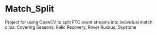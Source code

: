 # Match_Split
Project for using OpenCV to split FTC event streams into individual match clips.
Covering Seasons: Relic Recovery, Rover Ruckus, Skystone
